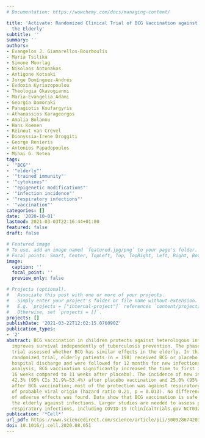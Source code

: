 ```yaml
---
# Documentation: https://wowchemy.com/docs/managing-content/

title: 'Activate: Randomized Clinical Trial of BCG Vaccination against Infection in
  the Elderly'
subtitle: ''
summary: ''
authors:
- Evangelos J. Giamarellos-Bourboulis
- Maria Tsilika
- Simone Moorlag
- Nikolaos Antonakos
- Antigone Kotsaki
- Jorge Domínguez-Andrés
- Evdoxia Kyriazopoulou
- Theologia Gkavogianni
- Maria-Evangelia Adami
- Georgia Damoraki
- Panagiotis Koufargyris
- Athanassios Karageorgos
- Amalia Bolanou
- Hans Koenen
- Reinout van Crevel
- Dionyssia-Irene Droggiti
- George Renieris
- Antonios Papadopoulos
- Mihai G. Netea
tags:
- '"BCG"'
- '"elderly"'
- '"trained immunity"'
- '"cytokines"'
- '"epigenetic modifications"'
- '"infection incidence"'
- '"respiratory infections"'
- '"vaccination"'
categories: []
date: '2020-10-01'
lastmod: 2021-03-03T22:16:44+01:00
featured: false
draft: false

# Featured image
# To use, add an image named `featured.jpg/png` to your page's folder.
# Focal points: Smart, Center, TopLeft, Top, TopRight, Left, Right, BottomLeft, Bottom, BottomRight.
image:
  caption: ''
  focal_point: ''
  preview_only: false

# Projects (optional).
#   Associate this post with one or more of your projects.
#   Simply enter your project's folder or file name without extension.
#   E.g. `projects = ["internal-project"]` references `content/project/deep-learning/index.md`.
#   Otherwise, set `projects = []`.
projects: []
publishDate: '2021-03-22T12:02:15.076090Z'
publication_types:
- '2'
abstract: BCG vaccination in children protects against heterologous infections and
  improves survival independently of tuberculosis prevention. The phase III ACTIVATE
  trial assessed whether BCG has similar effects in the elderly. In this double-blind,
  randomized trial, elderly patients (n = 198) received BCG or placebo vaccine at
  hospital discharge and were followed for 12 months for new infections. At interim
  analysis, BCG vaccination significantly increased the time to first infection (median
  16 weeks compared to 11 weeks after placebo). The incidence of new infections was
  42.3% (95% CIs 31.9%–53.4%) after placebo vaccination and 25.0% (95% CIs 16.4%–36.1%)
  after BCG vaccination; most of the protection was against respiratory tract infections
  of probable viral origin (hazard ratio 0.21, p = 0.013). No difference in the frequency
  of adverse effects was found. Data show that BCG vaccination is safe and can protect
  the elderly against infections. Larger studies are needed to assess protection against
  respiratory infections, including COVID-19 (ClinicalTrials.gov NCT03296423).
publication: '*Cell*'
url_pdf: https://www.sciencedirect.com/science/article/pii/S0092867420311399
doi: 10.1016/j.cell.2020.08.051
---
```

